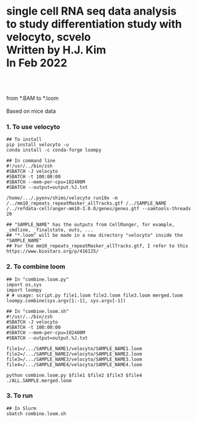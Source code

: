 # single cell RNA seq data analysis <br> to study differentiation study with velocyto, scvelo <br> Written by H.J. Kim <br>  In Feb 2022

<br>
<br>


from *.BAM to *.loom <br>  
Based on mice data 

### 1. To use velocyto  <br> 


	## To install 
	pip install velocyto -u
	conda install -c conda-forge loompy
	
	## In command line 
	#!/usr/../bin/zsh
	#SBATCH -J velocyto
	#SBATCH -t 100:00:00
	#SBATCH --mem-per-cpu=102400M
	#SBATCH --output=output.%J.txt
	
	/home/.../.pyenv/shims/velocyto run10x -m /../mm10_repeats_repeatMasker_allTracks.gtf /../SAMPLE_NAME /../refdata-cellranger-mm10-3.0.0/genes/genes.gtf --samtools-threads 20
	
	## "SAMPLE_NAME" has the outputs from CellRanger, for example, _cmdline, _finalstate, outs, ...   
	## "*.loom" will be made in a new directory "velocyto" inside the "SAMPLE_NAME"	
	## For the mm10_repeats_repeatMasker_allTracks.gtf, I refer to this https://www.biostars.org/p/416125/


### 2. To combine loom  <br> 


	## In "combine.loom.py"
	import os,sys
	import loompy
	# # usage: script.py file1.loom file2.loom file3.loom merged.loom
	loompy.combine(sys.argv[1:-1], sys.argv[-1])
	
	## In "combine.loom.sh"
	#!/usr/../bin/zsh
	#SBATCH -J velocyto
	#SBATCH -t 100:00:00
	#SBATCH --mem-per-cpu=102400M
	#SBATCH --output=output.%J.txt
	
	file1=/.../SAMPLE_NAME1/velocyto/SAMPLE_NAME1.loom
	file2=/.../SAMPLE_NAME2/velocyto/SAMPLE_NAME2.loom
	file3=/.../SAMPLE_NAME3/velocyto/SAMPLE_NAME3.loom
	file4=/.../SAMPLE_NAME4/velocyto/SAMPLE_NAME4.loom
	
	python combine.loom.py $file1 $file2 $file3 $file4 ./ALL.SAMPLE.merged.loom
	


### 3. To run  <br>


	## In Slurm 
	sbatch combine.loom.sh





